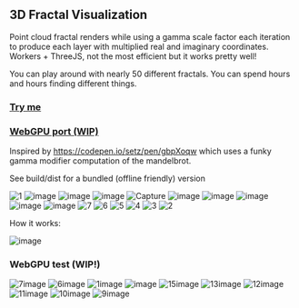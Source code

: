 ## 3D Fractal Visualization

Point cloud fractal renders while using a gamma scale factor each iteration to produce each layer with multiplied real and imaginary coordinates. Workers + ThreeJS, not the most efficient but it works pretty well!

You can play around with nearly 50 different fractals. You can spend hours and hours finding different things.

### [Try me](https://codepen.io/mootytootyfrooty/pen/dPoZqpa)

### [WebGPU port (WIP)](https://codepen.io/mootytootyfrooty/pen/ByNxqKB)

Inspired by https://codepen.io/setz/pen/gbpXoqw which uses a funky gamma modifier computation of the mandelbrot. 

See build/dist for a bundled (offline friendly) version

![1](https://github.com/user-attachments/assets/0d34298b-2ffb-41d0-b0d8-74919b6703b2)
![image](https://github.com/user-attachments/assets/7e826dd6-e8fe-47e9-83cd-00d597d10fad)
![image](https://github.com/user-attachments/assets/65cc8ef6-3f6f-4b7f-998a-8e3b1be90ba3)
![image](https://github.com/user-attachments/assets/93cfd84f-77b0-405b-be9f-30e465bcfe14)
![Capture](https://github.com/user-attachments/assets/1562b95c-d5b5-4bd1-b7f8-1f1efc069b90)
![image](https://github.com/user-attachments/assets/b086192e-310f-42d8-bd2e-3f35d6bf9ff5)
![image](https://github.com/user-attachments/assets/0d55f97f-f66e-49fd-9211-46b17c512b32)
![image](https://github.com/user-attachments/assets/cb63cc21-cca4-4171-9b5c-6b08654560aa)
![image](https://github.com/user-attachments/assets/837bce1b-a163-4954-82d1-793a58d211d5)
![image](https://github.com/user-attachments/assets/e7631810-6892-4ca2-b296-6df015251e01)
![7](https://github.com/user-attachments/assets/1ffb3049-f90f-4538-be6f-08131157f40c)
![6](https://github.com/user-attachments/assets/fa124956-6eb3-4aa1-ada5-beb91d1f990c)
![5](https://github.com/user-attachments/assets/394b75e2-89cf-43e7-9bf1-2e7565a0b225)
![4](https://github.com/user-attachments/assets/7b6a22f6-3dea-4593-af37-e03be1802223)
![3](https://github.com/user-attachments/assets/d1975e5a-2b1a-419b-baff-39d42706c9dd)
![2](https://github.com/user-attachments/assets/b80452bc-cd6a-4650-8994-80448b22037a)


How it works:

![image](https://github.com/user-attachments/assets/7206591d-5af3-4e7d-aa83-a03549fcfd90)

### WebGPU test (WIP!)
![7image](https://github.com/user-attachments/assets/b538db7b-be28-41d4-8bbe-c5554f4c59ea)
![6image](https://github.com/user-attachments/assets/7aa387cc-32f4-4b64-8cad-3be50d044e5b)
![1image](https://github.com/user-attachments/assets/dd24fb37-519e-497f-9fe3-b7db7003ac3a)
![image](https://github.com/user-attachments/assets/f30128d2-582a-409e-b45d-9b0879cf7d6f)
![15image](https://github.com/user-attachments/assets/323ce4e2-cc7f-4b6e-a0ca-943e370998dd)
![13image](https://github.com/user-attachments/assets/8d6c8548-3306-4cc3-acb9-1f8b60521358)
![12image](https://github.com/user-attachments/assets/cef484d9-27e3-45a5-8927-0b6fd172f147)
![11image](https://github.com/user-attachments/assets/b13e4ff8-ebb1-4597-947a-cedbb3434cbd)
![10image](https://github.com/user-attachments/assets/0444fec4-e73f-4c04-973f-c9f806494179)
![9image](https://github.com/user-attachments/assets/28148829-e2bb-4c3d-9e87-183babc51083)


